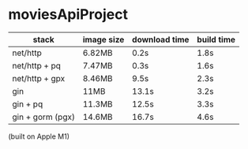 # moviesApiProject

| stack            | image size | download time | build time |
|------------------|------------|---------------|------------|
| net/http         | 6.82MB     | 0.2s          | 1.8s       |
| net/http + pq    | 7.47MB     | 0.3s          | 1.6s       |
| net/http + gpx   | 8.46MB     | 9.5s          | 2.3s       |
| gin              | 11MB       | 13.1s         | 3.2s       |
| gin + pq         | 11.3MB     | 12.5s         | 3.3s       |
| gin + gorm (pgx) | 14.6MB     | 16.7s         | 4.6s       |

(built on Apple M1)